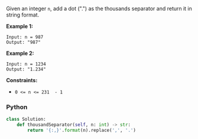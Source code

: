 Given an integer  `n`, add a dot (".") as the thousands separator and return it in string format.

**Example 1:**
```
Input: n = 987
Output: "987"
```

**Example 2:**
```
Input: n = 1234
Output: "1.234"
```

**Constraints:**

-   `0 <= n <= 231  - 1`

### Python
```python
class Solution:
    def thousandSeparator(self, n: int) -> str:
        return '{:,}'.format(n).replace(',', '.')
```